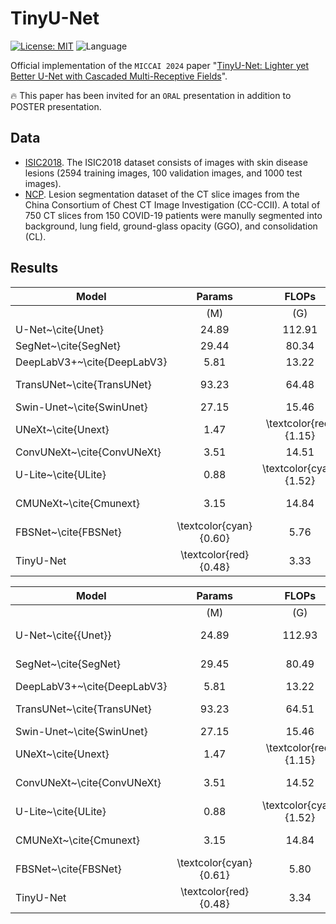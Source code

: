 # TinyU-Net

[![License: MIT](https://img.shields.io/badge/License-MIT-yellow.svg)](https://opensource.org/licenses/MIT) ![Language](https://img.shields.io/static/v1?label=By&message=Pytorch&color=red)

Official implementation of the `MICCAI 2024` paper "[TinyU-Net: Lighter yet Better U-Net with Cascaded Multi-Receptive Fields](https://)".

🔥 This paper has been invited for an `ORAL` presentation in addition to POSTER presentation.

## Data
- [ISIC2018](https://challenge.isic-archive.com/data/#2018). The ISIC2018 dataset consists of images with skin disease lesions (2594 training images, 100 validation images, and 1000 test images).
- [NCP](http://ncov-ai.big.ac.cn/download?lang=en). Lesion segmentation dataset of the CT slice images from the China Consortium of Chest CT Image Investigation (CC-CCII). A total of 750 CT slices from 150 COVID-19 patients were manully segmented into background, lung field, ground-glass opacity (GGO), and consolidation (CL).

## Results
| Model                       |         Params         |          FLOPs         |         IoU (\%)        |                         |                         |        Dice (\%)        |                         |                         |
|-----------------------------|:----------------------:|:----------------------:|:-----------------------:|:-----------------------:|:-----------------------:|:-----------------------:|:-----------------------:|:-----------------------:|
|                             |           (M)          |           (G)          |           Mean          |          Lesion         |            BG           |           Mean          |          Lesion         |            BG           |
| U-Net~\cite{Unet}           |          24.89         |         112.91         |          82.69          |          76.14          |          89.23          |          90.38          |          86.45          |          94.31          |
| SegNet~\cite{SegNet}        |          29.44         |          80.34         |          83.64          |          77.53          |          89.74          |          91.06          |          87.35          |          94.59          |
| DeepLabV3+~\cite{DeepLabV3} |          5.81          |          13.22         |          83.43          |          77.35          |          89.50          |          91.02          |          87.23          |          94.46          |
| TransUNet~\cite{TransUNet}  |          93.23         |          64.48         | \textcolor{cyan}{84.66} | \textcolor{cyan}{78.99} |          90.32          | \textcolor{cyan}{91.75} | \textcolor{cyan}{88.26} |          94.91          |
| Swin-Unet~\cite{SwinUnet}   |          27.15         |          15.46         |          83.39          |          77.28          |          89.49          |          90.98          |          87.19          |          94.45          |
| UNeXt~\cite{Unext}          |          1.47          |  \textcolor{red}{1.15} |          82.85          |          76.39          |          89.31          |          90.50          |          86.61          |          94.35          |
| ConvUNeXt~\cite{ConvUNeXt}  |          3.51          |          14.51         |          83.96          |          77.95          |          89.96          |          91.24          |          87.61          |          94.71          |
| U-Lite~\cite{ULite}         |          0.88          | \textcolor{cyan}{1.52} |          84.13          |          78.12          |          90.13          |          91.29          |          87.72          |          94.81          |
| CMUNeXt~\cite{Cmunext}      |          3.15          |          14.84         |          84.62          |          78.82          | \textcolor{cyan}{90.42} |          91.62          |          88.16          | \textcolor{cyan}{94.97} |
| FBSNet~\cite{FBSNet}        | \textcolor{cyan}{0.60} |          5.76          |          84.03          |          78.12          |          89.93          |          91.35          |          87.72          |          94.70          |
| TinyU-Net                   |  \textcolor{red}{0.48} |          3.33          |  \textcolor{red}{85.49} |  \textcolor{red}{80.04} |  \textcolor{red}{90.94} |  \textcolor{red}{92.18} | \textcolor{red}{88.91 } |  \textcolor{red}{95.25} |

| Model                       |         Params         |          FLOPs         |         IoU (\%)        |                         |                         |                         |                         |        Dice (\%)        |                         |                         |                         |                         |
|-----------------------------|:----------------------:|:----------------------:|:-----------------------:|:-----------------------:|:-----------------------:|:-----------------------:|:-----------------------:|:-----------------------:|:-----------------------:|:-----------------------:|:-----------------------:|:-----------------------:|
|                             |           (M)          |           (G)          |           Mean          |            CL           |           GGO           |            LF           |            BG           |           Mean          |            CL           |           GGO           |            LF           |            BG           |
| U-Net~\cite{{Unet}}         |          24.89         |         112.93         |          78.78          |          65.21          |          56.68          |          93.65          | \textcolor{cyan}{99.58} |          86.95          |          78.94          |          72.35          |          96.72          | \textcolor{cyan}{99.79} |
| SegNet~\cite{SegNet}        |          29.45         |          80.49         |          76.04          |          63.40          |          48.44          |          92.75          |          99.57          |          84.73          |          77.60          |          65.27          |          96.24          | \textcolor{cyan}{99.79} |
| DeepLabV3+~\cite{DeepLabV3} |          5.81          |          13.22         |          77.28          |          64.73          |          52.41          |          92.52          |          99.46          |          85.80          |          78.59          |          68.78          |          96.11          |          99.73          |
| TransUNet~\cite{TransUNet}  |          93.23         |          64.51         |          79.50          |          65.60          |  \textcolor{red}{58.98} | \textcolor{cyan}{93.82} | \textcolor{cyan}{99.58} |          87.50          |          79.22          |  \textcolor{red}{74.19} | \textcolor{cyan}{96.81} | \textcolor{cyan}{99.79} |
| Swin-Unet~\cite{SwinUnet}   |          27.15         |          15.46         |          72.98          |          54.74          |          46.33          |          91.48          |          99.35          |          82.32          |          70.75          |          63.32          |          95.55          |          99.67          |
| UNeXt~\cite{Unext}          |          1.47          |  \textcolor{red}{1.15} |          76.33          |          62.19          |          51.03          |          92.62          |          99.47          |          85.05          |          76.69          |          67.58          |          96.17          |          99.74          |
| ConvUNeXt~\cite{ConvUNeXt}  |          3.51          |          14.52         |          79.36          |          66.97          |          57.18          |          93.70          |  \textcolor{red}{99.59} |          87.38          |          80.22          |          72.76          |          96.75          |  \textcolor{red}{99.80} |
| U-Lite~\cite{ULite}         |          0.88          | \textcolor{cyan}{1.52} |          75.66          |          60.00          |          50.52          |          92.61          |          99.51          |          84.51          |          75.00          |          67.13          |          96.16          |          99.75          |
| CMUNeXt~\cite{Cmunext}      |          3.15          |          14.84         | \textcolor{cyan}{79.55} | \textcolor{cyan}{67.44} |          57.44          |          93.73          |  \textcolor{red}{99.59} | \textcolor{cyan}{87.52} | \textcolor{cyan}{80.55} |          72.97          |          96.77          |  \textcolor{red}{99.80} |
| FBSNet~\cite{FBSNet}        | \textcolor{cyan}{0.61} |          5.80          |          77.92          |          64.76          |          53.83          |          93.48          |  \textcolor{red}{99.59} |          86.26          |          78.61          |          69.99          |          96.63          | \textcolor{cyan}{99.79} |
| TinyU-Net                   |  \textcolor{red}{0.48} |          3.34          |  \textcolor{red}{80.27} |  \textcolor{red}{68.75} | \textcolor{cyan}{58.80} |  \textcolor{red}{93.93} |  \textcolor{red}{99.59} |  \textcolor{red}{88.05} |  \textcolor{red}{81.48} | \textcolor{cyan}{74.05} |  \textcolor{red}{96.87} |  \textcolor{red}{99.80} |